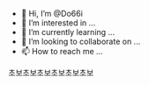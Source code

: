 - 👋 Hi, I’m @Do66i
- 👀 I’m interested in ...
- 🌱 I’m currently learning ...
- 💞️ I’m looking to collaborate on ...
- 📫 How to reach me ...

초보초보초보초보초보초보


<!---
Do66i/Do66i is a ✨ special ✨ repository because its `README.md` (this file) appears on your GitHub profile.
You can click the Preview link to take a look at your changes.
--->
